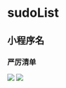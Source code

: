 # sudoList
## 小程序名
### 严厉清单


![](https://img.shields.io/badge/%E5%BE%AE%E4%BF%A1%E5%B0%8F%E7%A8%8B%E5%BA%8F-%E4%BA%91%E5%BC%80%E5%8F%91-green)
![](https://img.shields.io/badge/%E7%8B%AC%E7%AB%8B%E5%BC%80%E5%8F%91-%E6%AF%8F%E5%91%A8%E6%9B%B4%E6%96%B0-orange)
